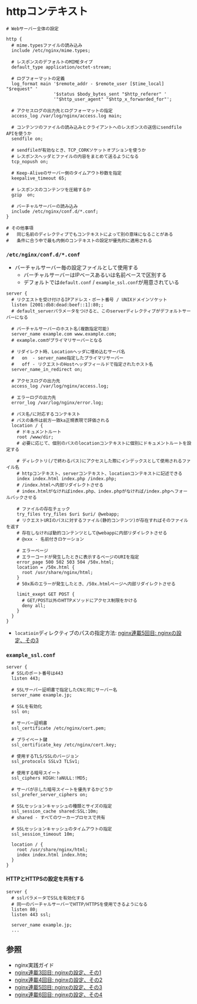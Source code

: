 # httpコンテキスト
```
# Webサーバー全体の設定

http {
  # mime.typesファイルの読み込み
  include /etc/nginx/mime.types;

  # レスポンスのデフォルトのMIMEタイプ
  default_type application/octet-stream;

  # ログフォーマットの定義
  log_format main '$remote_addr - $remote_user [$time_local] "$request" '
                  '$status $body_bytes_sent "$http_referer" '
                  '"$http_user_agent" "$http_x_forwarded_for"';

  # アクセスログの出力先とログフォーマットの指定
  access_log /var/log/nginx/access.log main;

  # コンテンツのファイルの読み込みとクライアントへのレスポンスの送信にsendfile APIを使うか
  sendfile on;

  # sendfileが有効なとき、TCP_CORKソケットオプションを使うか
  # レスポンスヘッダとファイルの内容をまとめて送るようになる
  tcp_nopush on;

  # Keep-Aliveのサーバー側のタイムアウト秒数を指定
  keepalive_timeout 65;

  # レスポンスのコンテンツを圧縮するか
  gzip  on;

  # バーチャルサーバーの読み込み
  include /etc/nginx/conf.d/*.conf;
}

# その他事項
#   同じ名前のディレクティブでもコンテキストによって別の意味になることがある
#   条件に合う中で最も内側のコンテキストの設定が優先的に適用される
```

### `/etc/nginx/conf.d/*.conf`
- バーチャルサーバー毎の設定ファイルとして使用する
  - バーチャルサーバーはIPベースあるいは名前ベースで区別する
  - デフォルトでは`default.conf` / `example_ssl.conf`が用意されている

```
server {
  # リクエストを受け付けるIPアドレス・ポート番号 / UNIXドメインソケット
  listen [2001:db8:dead:beef::1]:80;;
  # default_serverパラメータをつけると、このserverディレクティブがデフォルトサーバーになる

  # バーチャルサーバーのホスト名(複数指定可能)
  server_name example.com www.example.com;
  # example.comがプライマリサーバーとなる

  # リダイレクト時、Locationヘッダに埋め込むサーバ名
  #   on  - server_name指定したプライマリサーバー
  #   off - リクエストのHostヘッダフィールドで指定されたホスト名
  server_name_in_redirect on;

  # アクセスログの出力先
  access_log /var/log/nginx/access.log;

  # エラーログの出力先
  error_log /var/log/nginx/error.log;

  # パス名/に対応するコンテキスト
  # パスの条件は前方一致ka正規表現で評価される
  location / {
    # ドキュメントルート
    root /www/dir;
    # 必要に応じて、個別のパスのlocationコンテキストに個別にドキュメントルートを設定する

    # ディレクトリ(/で終わるパス)にアクセスした際にインデックスとして使用されるファイル名
    # httpコンテキスト、serverコンテキスト、locationコンテキストに記述できる
    index index.html index.php /index.php;
    # /index.htmlへ内部リダイレクトさせる
    # index.htmlがなければindex.php、index.phpがなければ/index.phpへフォールバックさせる

    # ファイルの存在チェック
    try_files try_files $uri $uri/ @webapp;
    # リクエストURIのパスに対するファイル(静的コンテンツ)が存在すればそのファイルを返す
    # 存在しなければ動的コンテンツとして@webappに内部リダイレクトさせる
    # @xxx - 名前付きロケーション

    # エラーページ
    # エラーコードが発生したときに表示するページのURIを指定
    error_page 500 502 503 504 /50x.html;
    location = /50x.html {
      root /usr/share/nginx/html;
    }
    # 50x系のエラーが発生したとき、/50x.htmlページへ内部リダイレクトさせる

    limit_exept GET POST {
      # GET/POST以外のHTTPメソッドにアクセス制限をかける
      deny all;
    }
  }
}
```

- `locatioin`ディレクティブのパスの指定方法: [nginx連載5回目: nginxの設定、その3](https://heartbeats.jp/hbblog/2012/04/nginx05.html#more)

### `example_ssl.conf`
```
server {
  # SSLのポート番号は443
  listen 443;

  # SSLサーバー証明書で指定したCNと同じサーバー名
  server_name example.jp;

  # SSLを有効化
  ssl on;

  # サーバー証明書
  ssl_certificate /etc/nginx/cert.pem;

  # プライベート鍵
  ssl_certificate_key /etc/nginx/cert.key;

  # 使用するTLS/SSLのバージョン
  ssl_protocols SSLv3 TLSv1;

  # 使用する暗号スイート
  ssl_ciphers HIGH:!aNULL:!MD5;

  # サーバが示した暗号スイートを優先するかどうか
  ssl_prefer_server_ciphers on;

  # SSLセッションキャッシュの種類とサイズの指定
  ssl_session_cache shared:SSL:10m;
  # shared - すべてのワーカープロセスで共有

  # SSLセッションキャッシュのタイムアウトの指定
  ssl_session_timeout 10m;

  location / {
    root /usr/share/nginx/html;
    index index.html index.htm;
  }
}
```

#### HTTPとHTTPSの設定を共有する
```
server {
  # sslパラメータでSSLを有効化する
  # 同一のバーチャルサーバーでHTTP/HTTPSを使用できるようになる
  listen 80;
  listen 443 ssl;

  server_name example.jp;
  ...
```

## 参照
- nginx実践ガイド
- [nginx連載3回目: nginxの設定、その1](https://heartbeats.jp/hbblog/2012/02/nginx03.html#more)
- [nginx連載4回目: nginxの設定、その2](https://heartbeats.jp/hbblog/2012/04/nginx04.html)
- [nginx連載5回目: nginxの設定、その3](https://heartbeats.jp/hbblog/2012/04/nginx05.html#more)
- [nginx連載6回目: nginxの設定、その4](https://heartbeats.jp/hbblog/2012/04/nginx06.html#more)
